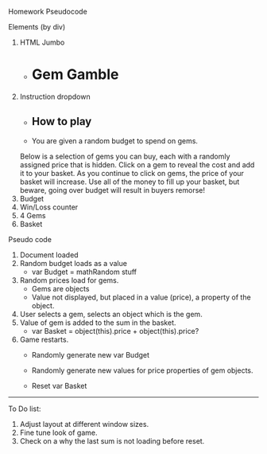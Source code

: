 Homework Pseudocode

Elements (by div)
  1. HTML Jumbo
      - <h1> Gem Gamble
  2. Instruction dropdown
      - <h2> How to play
      - <p> You are given a random budget to spend on gems.
      Below is a selection of gems you can buy, each with a randomly assigned price that is hidden.
      Click on a gem to reveal the cost and add it to your basket.
      As you continue to click on gems, the price of your basket will increase.
      Use all of the money to fill up your basket,
      but beware, going over budget will result in buyers remorse!
  3. Budget
  4. Win/Loss counter
  5. 4 Gems
  6. Basket

Pseudo code
  1. Document loaded
  2. Random budget loads as a value
      - var Budget = mathRandom stuff
  3. Random prices load for gems.
      - Gems are objects
      - Value not displayed, but placed in a value (price), a property of the object.
  3. User selects a gem, selects an object which is the gem.
  4. Value of gem is added to the sum in the basket.
      - var Basket = object(this).price + object(this).price?
  5. Game restarts.
      - Randomly generate new var Budget
      - Randomly generate new values for price properties of gem objects.

      - Reset var Basket

  -------------------------------------

  To Do list:
  1. Adjust layout at different window sizes.
  2. Fine tune look of game.
  3. Check on a why the last sum is not loading before reset.
